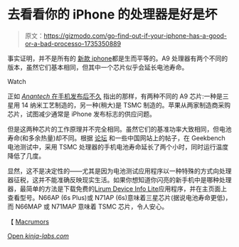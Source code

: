 # 去看看你的 iPhone 的处理器是好是坏

> 原文：<https://gizmodo.com/go-find-out-if-your-iphone-has-a-good-or-a-bad-processo-1735350889>

事实证明，并不是所有的 [新款 iphone](http://reviews.gizmodo.com/iphone-6s-review-a-3d-touch-playground-but-not-much-e-1734182375#_ga=1.169478497.1187679946.1433271270)都是生而平等的。A9 处理器有两个不同的版本，虽然它们基本相同，但其中一个芯片似乎会延长电池寿命。

Watch

正如 [*Anantech* 在手机发布后不久](http://www.macrumors.com/2015/09/28/iphone-6s-a9-samsung-tsmc/) 指出的那样，有两种不同的 A9 芯片:一种是三星用 14 纳米工艺制造的，另一种(稍大)是 TSMC 制造的。苹果从两家制造商采购芯片，试图减少通常是 iPhone 发布标志的供应问题。

但是这两种芯片的工作原理并不完全相同。虽然它们的基准功率大致相同，但电池寿命(和多余热量)却不同。根据 [论坛](http://forums.macrumors.com/threads/which-chip-does-your-6s-6s-have.1922967/) 和一些中国网站上的帖子，在 Geekbench 电池测试中，采用 TSMC 处理器的手机电池寿命延长了两个小时，同时运行温度降低了几度。

显然，这不是决定性的——尤其是因为电池测试应用程序以一种特殊的方式向处理器征税，这并不能准确反映现实生活。如果你想知道你闪亮的新手机中是哪种处理器，最简单的方法是下载免费的[Lirum Device Info Lite](https://itunes.apple.com/us/app/lirum-device-info-lite-system/id591660734?mt=8)应用程序，并在主页面上查看型号。N66AP (6s Plus)或 N71AP (6s)意味着三星芯片(据说电池寿命更低)，而 N66MAP 或 N71MAP 意味着 TSMC 芯片，令人安心。

【 [Macrumors](http://www.macrumors.com/2015/10/07/tsmc-samsung-a9-battery-tests/)

[Open *kinja-labs.com*](http://kinja-labs.com/related-widget/?posts=1715248706,1709837924,1733302791,1733192070,1729441889,1733566635,1733676926,1729656892,1730054334,1733554205,1731300214,1728603145&title=iPhone%20Overdose)